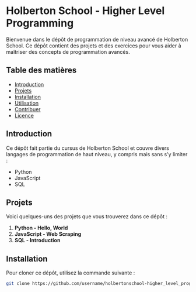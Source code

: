 # Holberton School - Higher Level Programming

Bienvenue dans le dépôt de programmation de niveau avancé de Holberton School. Ce dépôt contient des projets et des exercices pour vous aider à maîtriser des concepts de programmation avancés.

## Table des matières

- [Introduction](#introduction)
- [Projets](#projets)
- [Installation](#installation)
- [Utilisation](#utilisation)
- [Contribuer](#contribuer)
- [Licence](#licence)

## Introduction

Ce dépôt fait partie du cursus de Holberton School et couvre divers langages de programmation de haut niveau, y compris mais sans s'y limiter :

- Python
- JavaScript
- SQL

## Projets

Voici quelques-uns des projets que vous trouverez dans ce dépôt :

1. **Python - Hello, World**
2. **JavaScript - Web Scraping**
3. **SQL - Introduction**

## Installation

Pour cloner ce dépôt, utilisez la commande suivante :

```bash
git clone https://github.com/username/holbertonschool-higher_level_programming.git
```
